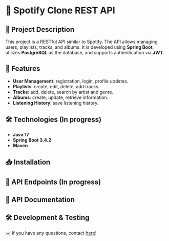 # 🎵 Spotify Clone REST API

## 📌 Project Description
This project is a RESTful API similar to Spotify. The API allows managing users, playlists, tracks, and albums. It is developed using **Spring Boot**, utilizes **PostgreSQL** as the database, and supports authentication via **JWT**.

## 🚀 Features
- **User Management**: registration, login, profile updates.
- **Playlists**: create, edit, delete, add tracks.
- **Tracks**: add, delete, search by artist and genre.
- **Albums**: create, update, retrieve information.
- **Listening History**: save listening history.

## 🛠️ Technologies (In progress)
- **Java 17**
- **Spring Boot 3.4.2**
- **Maven**

## 📥 Installation

## 📌 API Endpoints (In progress)

## 📖 API Documentation

## 🛠 Development & Testing

✉️ If you have any questions, contact [here](mailto:konstantinfedenkov@gmail.com)!
